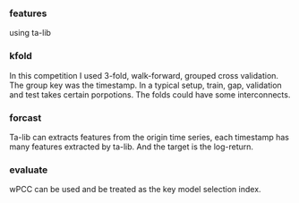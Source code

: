 ### features
using ta-lib

### kfold
In this competition I used 3-fold, walk-forward, grouped cross validation. 
The group key was the timestamp. In a typical setup, train, gap, validation and test takes certain porpotions.
The folds could have some interconnects.

### forcast
Ta-lib can extracts features from the origin time series, each timestamp has many features extracted by ta-lib.
And the target is the log-return.

### evaluate

wPCC can be used and be treated as the key model selection index.
